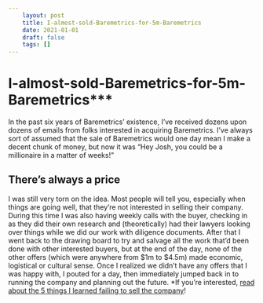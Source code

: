 ```yaml
---
 	layout: post
 	title: I-almost-sold-Baremetrics-for-5m-Baremetrics
 	date: 2021-01-01
 	draft: false
 	tags: []
---
```


# I-almost-sold-Baremetrics-for-5m-Baremetrics***
In the past six years of Baremetrics’ existence, I’ve received dozens upon dozens of emails from folks interested in acquiring Baremetrics.
I’ve always sort of assumed that the sale of Baremetrics would one day mean I make a decent chunk of money, but now it was “Hey Josh, you could be a millionaire in a matter of weeks!”
## There’s always a price
I was still very torn on the idea.
Most people will tell you, especially when things are going well, that they’re not interested in selling their company.
During this time I was also having weekly calls with the buyer, checking in as they did their own research and (theoretically) had their lawyers looking over things while we did our work with diligence documents.
After that I went back to the drawing board to try and salvage all the work that’d been done with other interested buyers, but at the end of the day, none of the other offers (which were anywhere from $1m to $4.5m) made economic, logistical or cultural sense.
Once I realized we didn’t have any offers that I was happy with, I pouted for a day, then immediately jumped back in to running the company and planning out the future.
*If you’re interested, [read about the 5 things I learned failing to sell the company](https://baremetrics.com/blog/5-things-i-learned-failing-to-sell-baremetrics-for-5m)!

